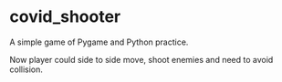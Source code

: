 # covid_shooter
A simple game of Pygame and Python practice. 

Now player could side to side move, shoot enemies and need to avoid collision. 

